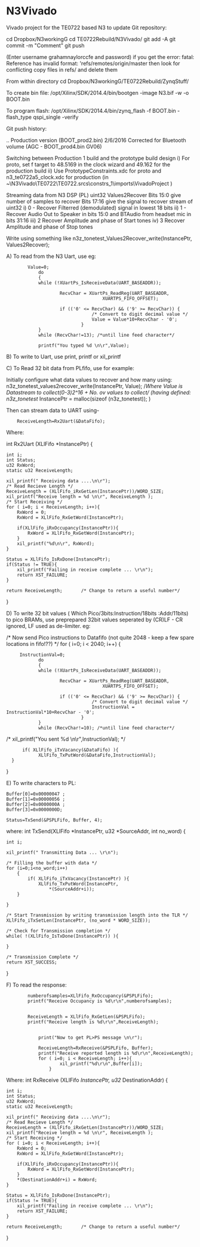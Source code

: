 # N3Vivado
Vivado project for the TE0722 based N3
to update Git repository:

cd Dropbox/N3workingG
cd TE0722Rebuild/N3Vivado/
git add -A
git commit -m "Comment"
git push

(Enter username grahamnaylorccfe and password)
if you get the error:
fatal: Reference has invalid format: 'refs/remotes/origin/master
then look for conflicting copy files in refs/ and delete them



From within directory
cd Dropbox/N3workingG/TE0722Rebuild/ZynqStuff/


To create bin file:
/opt/Xilinx/SDK/2014.4/bin/bootgen -image N3.bif -w -o BOOT.bin

To program flash:
/opt/Xilinx/SDK/2014.4/bin/zynq_flash -f BOOT.bin -flash_type qspi_single -verify

Git push history:

..
Production version (BOOT_prod2.bin) 2/6/2016
Corrected for Bluetooth volume (AGC - BOOT_prod4.bin GV06)


Switching between Production 1 build and the prototype build design
i) For proto, set f target to 48.5169 in the clock wizard and 49.162 for the production build
ii) Use PrototypeConstraints.xdc for proto and n3_te0722a5_clock.xdc for production (in ~\N3Vivado\TE0722\TE0722.srcs\constrs_1\imports\VivadoProject )


Streaming data from N3 DSP (PL)
uint32 Values2Recover
Bits 15:0 give number of samples to recover
Bits 17:16 give the signal to recover stream of uint32
i) 0 - Recover Filterred (demodulated) signal in lowest 18 bits
ii) 1 - Recover Audio Out to Speaker in bits 15:0 and BTAudio from headset mic in bits 31:16
iii) 2 Recover Amplitude and phase of Start tones
iv) 3 Recover Amplitude and phase of Stop tones

Write using something like
n3z_tonetest_Values2Recover_write(InstancePtr, Values2Recover);



A) To read from the N3 Uart, use eg:


            Value=0;
            	do
            	{
            	while (!XUartPs_IsReceiveData(UART_BASEADDR));

            			RecvChar = XUartPs_ReadReg(UART_BASEADDR,
            						    XUARTPS_FIFO_OFFSET);

            			if (('0' <= RecvChar) && ('9' >= RecvChar)) {
            						/* Convert to digit decimal value */
            						Value = Value*10+RecvChar - '0';
            					}
            	}
            	while (RecvChar!=13); /*until line feed character*/

            	printf("You typed %d \n\r",Value);


B) To write to Uart, use print, printf or xil_printf

C) To Read 32 bit data from PLfifo, use for example:

Initially configure what data values to recover and how many using:
            	n3z_tonetest_values2recover_write(InstancePtr, Value); /*Where Value is Datastream to collect(0-3)*2^16 + No. ov values to collect*/
(having defined:
n3z_tonetest* InstancePtr = malloc(sizeof (n3z_tonetest));
)

Then can stream data to UART using-

    	ReceiveLength=Rx2Uart(&DataFifo);

Where:

int Rx2Uart (XLlFifo *InstancePtr)
{

	int i;
	int Status;
	u32 RxWord;
	static u32 ReceiveLength;

	xil_printf(" Receiving data ....\n\r");
	/* Read Recieve Length */
	ReceiveLength = (XLlFifo_iRxGetLen(InstancePtr))/WORD_SIZE;
	xil_printf("Receive length = %d \n\r", ReceiveLength );
	/* Start Receiving */
	for ( i=0; i < ReceiveLength; i++){
		RxWord = 0;
		RxWord = XLlFifo_RxGetWord(InstancePtr);

		if(XLlFifo_iRxOccupancy(InstancePtr)){
			RxWord = XLlFifo_RxGetWord(InstancePtr);
		}
		xil_printf("%d\n\r", RxWord);
	}

	Status = XLlFifo_IsRxDone(InstancePtr);
	if(Status != TRUE){
		xil_printf("Failing in receive complete ... \r\n");
		return XST_FAILURE;
	}

	return ReceiveLength;		/* Change to return a useful number*/
}


D) To write 32 bit values ( Which Pico/3bits:Instruction/18bits :Addr/11bits) to pico BRAMs, use preprepared 32bit
values seperated by (CR)LF - CR ignored, LF used as de-limiter.
eg:

/*
Now send Pico instructions to Datafifo (not quite 2048 - keep a few spare locations in fifo!??)
*/
for ( i=0; i < 2040; i++) {

         InstructionVal=0;
            	do
            	{
            	while (!XUartPs_IsReceiveData(UART_BASEADDR));

            			RecvChar = XUartPs_ReadReg(UART_BASEADDR,
            						    XUARTPS_FIFO_OFFSET);

            			if (('0' <= RecvChar) && ('9' >= RecvChar)) {
            						/* Convert to digit decimal value */
            						InstructionVal = InstructionVal*10+RecvChar - '0';
            					}
            	}
            	while (RecvChar!=10); /*until line feed character*/
/*
            	xil_printf("You sent %d \n\r",InstructionVal);
*/



          if( XLlFifo_iTxVacancy(&DataFifo) ){
				XLlFifo_TxPutWord(&DataFifo,InstructionVal);
      }
}


E) To write characters to PL:

    Buffer[0]=0x00000047 ;
    Buffer[1]=0x00000056 ;
    Buffer[2]=0x0000000A ;
    Buffer[3]=0x0000000D;

    Status=TxSend(&PSPLFifo, Buffer, 4);

where:
int TxSend(XLlFifo *InstancePtr, u32  *SourceAddr, int no_word)
{

	int i;

	xil_printf(" Transmitting Data ... \r\n");

	/* Filling the buffer with data */
	for (i=0;i<no_word;i++)
		{
			if( XLlFifo_iTxVacancy(InstancePtr) ){
				XLlFifo_TxPutWord(InstancePtr,
					*(SourceAddr+i));
		}

	}

	/* Start Transmission by writing transmission length into the TLR */
	XLlFifo_iTxSetLen(InstancePtr, (no_word * WORD_SIZE));

	/* Check for Transmission completion */
	while( !(XLlFifo_IsTxDone(InstancePtr)) ){

	}

	/* Transmission Complete */
	return XST_SUCCESS;
}


F) To read the response:

            numberofsamples=XLlFifo_RxOccupancy(&PSPLFifo);
            printf("Receive Occupancy is %d\r\n",numberofsamples);


            ReceiveLength = XLlFifo_RxGetLen(&PSPLFifo);
            printf("Receive length is %d\r\n",ReceiveLength);


                print("Now to get PL>PS message \n\r");

                ReceiveLength=RxReceive(&PSPLFifo, Buffer);
                printf("Receive reported length is %d\r\n",ReceiveLength);
                for ( i=0; i < ReceiveLength; i++){
                		xil_printf("%d\r\n",Buffer[i]);
                	}

Where:
int RxReceive (XLlFifo *InstancePtr, u32* DestinationAddr)
{

	int i;
	int Status;
	u32 RxWord;
	static u32 ReceiveLength;

	xil_printf(" Receiving data ....\n\r");
	/* Read Recieve Length */
	ReceiveLength = (XLlFifo_iRxGetLen(InstancePtr))/WORD_SIZE;
	xil_printf("Receive length = %d \n\r", ReceiveLength );
	/* Start Receiving */
	for ( i=0; i < ReceiveLength; i++){
		RxWord = 0;
		RxWord = XLlFifo_RxGetWord(InstancePtr);

		if(XLlFifo_iRxOccupancy(InstancePtr)){
			RxWord = XLlFifo_RxGetWord(InstancePtr);
		}
		*(DestinationAddr+i) = RxWord;
	}

	Status = XLlFifo_IsRxDone(InstancePtr);
	if(Status != TRUE){
		xil_printf("Failing in receive complete ... \r\n");
		return XST_FAILURE;
	}

	return ReceiveLength;		/* Change to return a useful number*/
}



